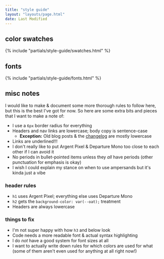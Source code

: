 ```yaml
---
title: "style guide"
layout: "layouts/page.html"
date: Last Modified
---
```


## color swatches

{% include "partials/style-guide/swatches.html" %}

## fonts

{% include "partials/style-guide/fonts.html" %}

## misc notes

I would like to make & document some more thorough rules to follow here, but this is the best I've got for now. So here are some extra bits and pieces that I want to make a note of:

- I use a `6px` border radius for everything
- Headers and nav links are lowercase; body copy is sentence-case
  - **Exception:** Old blog posts & the [changelog](/log) are mostly lowercase
- Links are underlined!!!
- I don't really like to put Argent Pixel & Departure Mono too close to each other if I can avoid it
- No periods in bullet-pointed items unless they _all_ have periods (other punctuation for emphasis is okay)
- I wish I could explain my stance on when to use ampersands but it's kinda just a vibe

### header rules

- `h1` uses Argent Pixel; everything else uses Departure Mono
- `h2` gets the `background-color: var(--oat);` treatment
- Headers are always lowercase

### things to fix

- I'm not super happy with how `h3` and below look
- Code needs a more readable font & actual syntax highlighting
- I do _not_ have a good system for font sizes at all
- I want to actually write down rules for which colors are used for what (some of them aren't even used for anything at all right now!)
